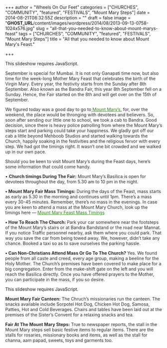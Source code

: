 +++
author = "Wheels On Our Feet"
categories = ["CHURCHES", "COMMUNITY", "featured", "FESTIVALS", "Mount Mary Steps"]
date = 2014-08-21T08:32:55Z
description = ""
draft = false
image = "__GHOST_URL__/content/images/wordpress/2014/08/2013-09-13-0758-1024x576.jpg"
slug = "all-that-you-needed-to-know-about-mount-marys-feast"
tags = ["CHURCHES", "COMMUNITY", "featured", "FESTIVALS", "Mount Mary Steps"]
title = "All that you needed to know about Mount Mary's Feast."

+++


<p><p class="jetpack-slideshow-noscript robots-nocontent">This slideshow requires JavaScript.</p><div id="gallery-6750-60-slideshow" class="slideshow-window jetpack-slideshow slideshow-black" data-trans="fade" data-autostart="1" data-gallery="[{&quot;src&quot;:&quot;https:\/\/bandra.info\/wp-content\/uploads\/2014\/08\/2013-09-13-0736-1024x576.jpg&quot;,&quot;id&quot;:&quot;6751&quot;,&quot;title&quot;:&quot;2013-09-13-0736-1024\u0026#215;576&quot;,&quot;alt&quot;:&quot;&quot;,&quot;caption&quot;:&quot;&quot;,&quot;itemprop&quot;:&quot;image&quot;},{&quot;src&quot;:&quot;https:\/\/bandra.info\/wp-content\/uploads\/2014\/08\/2013-09-13-0738-1024x576.jpg&quot;,&quot;id&quot;:&quot;6752&quot;,&quot;title&quot;:&quot;2013-09-13-0738-1024\u0026#215;576&quot;,&quot;alt&quot;:&quot;&quot;,&quot;caption&quot;:&quot;&quot;,&quot;itemprop&quot;:&quot;image&quot;},{&quot;src&quot;:&quot;https:\/\/bandra.info\/wp-content\/uploads\/2014\/08\/2013-09-13-0745-1024x576.jpg&quot;,&quot;id&quot;:&quot;6753&quot;,&quot;title&quot;:&quot;2013-09-13-0745-1024\u0026#215;576&quot;,&quot;alt&quot;:&quot;&quot;,&quot;caption&quot;:&quot;&quot;,&quot;itemprop&quot;:&quot;image&quot;},{&quot;src&quot;:&quot;https:\/\/bandra.info\/wp-content\/uploads\/2014\/08\/2013-09-13-0758-1024x576.jpg&quot;,&quot;id&quot;:&quot;6754&quot;,&quot;title&quot;:&quot;2013-09-13-0758-1024\u0026#215;576&quot;,&quot;alt&quot;:&quot;&quot;,&quot;caption&quot;:&quot;&quot;,&quot;itemprop&quot;:&quot;image&quot;},{&quot;src&quot;:&quot;https:\/\/bandra.info\/wp-content\/uploads\/2014\/08\/2013-09-13-0775-1024x576.jpg&quot;,&quot;id&quot;:&quot;6755&quot;,&quot;title&quot;:&quot;2013-09-13-0775-1024\u0026#215;576&quot;,&quot;alt&quot;:&quot;&quot;,&quot;caption&quot;:&quot;&quot;,&quot;itemprop&quot;:&quot;image&quot;},{&quot;src&quot;:&quot;https:\/\/bandra.info\/wp-content\/uploads\/2014\/08\/collage-1024x640.jpg&quot;,&quot;id&quot;:&quot;6756&quot;,&quot;title&quot;:&quot;collage-1024\u0026#215;640&quot;,&quot;alt&quot;:&quot;&quot;,&quot;caption&quot;:&quot;&quot;,&quot;itemprop&quot;:&quot;image&quot;},{&quot;src&quot;:&quot;https:\/\/bandra.info\/wp-content\/uploads\/2014\/08\/img_7238-1024x682.jpg&quot;,&quot;id&quot;:&quot;6757&quot;,&quot;title&quot;:&quot;img_7238-1024\u0026#215;682&quot;,&quot;alt&quot;:&quot;&quot;,&quot;caption&quot;:&quot;&quot;,&quot;itemprop&quot;:&quot;image&quot;},{&quot;src&quot;:&quot;https:\/\/bandra.info\/wp-content\/uploads\/2014\/08\/img_7239-1024x682.jpg&quot;,&quot;id&quot;:&quot;6758&quot;,&quot;title&quot;:&quot;img_7239-1024\u0026#215;682&quot;,&quot;alt&quot;:&quot;&quot;,&quot;caption&quot;:&quot;&quot;,&quot;itemprop&quot;:&quot;image&quot;},{&quot;src&quot;:&quot;https:\/\/bandra.info\/wp-content\/uploads\/2014\/08\/img_7248-1024x682.jpg&quot;,&quot;id&quot;:&quot;6759&quot;,&quot;title&quot;:&quot;img_7248-1024\u0026#215;682&quot;,&quot;alt&quot;:&quot;&quot;,&quot;caption&quot;:&quot;&quot;,&quot;itemprop&quot;:&quot;image&quot;},{&quot;src&quot;:&quot;https:\/\/bandra.info\/wp-content\/uploads\/2014\/08\/img_7249-1024x682.jpg&quot;,&quot;id&quot;:&quot;6760&quot;,&quot;title&quot;:&quot;img_7249-1024\u0026#215;682&quot;,&quot;alt&quot;:&quot;&quot;,&quot;caption&quot;:&quot;&quot;,&quot;itemprop&quot;:&quot;image&quot;},{&quot;src&quot;:&quot;https:\/\/bandra.info\/wp-content\/uploads\/2014\/08\/img_7250-1024x682.jpg&quot;,&quot;id&quot;:&quot;6761&quot;,&quot;title&quot;:&quot;img_7250-1024\u0026#215;682&quot;,&quot;alt&quot;:&quot;&quot;,&quot;caption&quot;:&quot;&quot;,&quot;itemprop&quot;:&quot;image&quot;},{&quot;src&quot;:&quot;https:\/\/bandra.info\/wp-content\/uploads\/2014\/08\/img_7251-1024x682.jpg&quot;,&quot;id&quot;:&quot;6762&quot;,&quot;title&quot;:&quot;img_7251-1024\u0026#215;682&quot;,&quot;alt&quot;:&quot;&quot;,&quot;caption&quot;:&quot;&quot;,&quot;itemprop&quot;:&quot;image&quot;},{&quot;src&quot;:&quot;https:\/\/bandra.info\/wp-content\/uploads\/2014\/08\/img_7256-1024x682.jpg&quot;,&quot;id&quot;:&quot;6763&quot;,&quot;title&quot;:&quot;img_7256-1024\u0026#215;682&quot;,&quot;alt&quot;:&quot;&quot;,&quot;caption&quot;:&quot;&quot;,&quot;itemprop&quot;:&quot;image&quot;},{&quot;src&quot;:&quot;https:\/\/bandra.info\/wp-content\/uploads\/2014\/08\/img_7259-1024x682.jpg&quot;,&quot;id&quot;:&quot;6764&quot;,&quot;title&quot;:&quot;img_7259-1024\u0026#215;682&quot;,&quot;alt&quot;:&quot;&quot;,&quot;caption&quot;:&quot;&quot;,&quot;itemprop&quot;:&quot;image&quot;},{&quot;src&quot;:&quot;https:\/\/bandra.info\/wp-content\/uploads\/2014\/08\/img_7275-1024x682.jpg&quot;,&quot;id&quot;:&quot;6765&quot;,&quot;title&quot;:&quot;img_7275-1024\u0026#215;682&quot;,&quot;alt&quot;:&quot;&quot;,&quot;caption&quot;:&quot;&quot;,&quot;itemprop&quot;:&quot;image&quot;},{&quot;src&quot;:&quot;https:\/\/bandra.info\/wp-content\/uploads\/2014\/08\/img_7276-1024x682.jpg&quot;,&quot;id&quot;:&quot;6766&quot;,&quot;title&quot;:&quot;img_7276-1024\u0026#215;682&quot;,&quot;alt&quot;:&quot;&quot;,&quot;caption&quot;:&quot;&quot;,&quot;itemprop&quot;:&quot;image&quot;},{&quot;src&quot;:&quot;https:\/\/bandra.info\/wp-content\/uploads\/2014\/08\/img_7288-1024x682.jpg&quot;,&quot;id&quot;:&quot;6767&quot;,&quot;title&quot;:&quot;img_7288-1024\u0026#215;682&quot;,&quot;alt&quot;:&quot;&quot;,&quot;caption&quot;:&quot;&quot;,&quot;itemprop&quot;:&quot;image&quot;},{&quot;src&quot;:&quot;https:\/\/bandra.info\/wp-content\/uploads\/2014\/08\/img_7290-1024x682.jpg&quot;,&quot;id&quot;:&quot;6768&quot;,&quot;title&quot;:&quot;img_7290-1024\u0026#215;682&quot;,&quot;alt&quot;:&quot;&quot;,&quot;caption&quot;:&quot;&quot;,&quot;itemprop&quot;:&quot;image&quot;},{&quot;src&quot;:&quot;https:\/\/bandra.info\/wp-content\/uploads\/2014\/08\/img_7295-1024x682.jpg&quot;,&quot;id&quot;:&quot;6769&quot;,&quot;title&quot;:&quot;img_7295-1024\u0026#215;682&quot;,&quot;alt&quot;:&quot;&quot;,&quot;caption&quot;:&quot;&quot;,&quot;itemprop&quot;:&quot;image&quot;},{&quot;src&quot;:&quot;https:\/\/bandra.info\/wp-content\/uploads\/2014\/08\/img_7296-1024x682.jpg&quot;,&quot;id&quot;:&quot;6770&quot;,&quot;title&quot;:&quot;img_7296-1024\u0026#215;682&quot;,&quot;alt&quot;:&quot;&quot;,&quot;caption&quot;:&quot;&quot;,&quot;itemprop&quot;:&quot;image&quot;},{&quot;src&quot;:&quot;https:\/\/bandra.info\/wp-content\/uploads\/2014\/08\/img_7300-1024x682.jpg&quot;,&quot;id&quot;:&quot;6771&quot;,&quot;title&quot;:&quot;img_7300-1024\u0026#215;682&quot;,&quot;alt&quot;:&quot;&quot;,&quot;caption&quot;:&quot;&quot;,&quot;itemprop&quot;:&quot;image&quot;},{&quot;src&quot;:&quot;https:\/\/bandra.info\/wp-content\/uploads\/2014\/08\/img_7310-1024x682.jpg&quot;,&quot;id&quot;:&quot;6772&quot;,&quot;title&quot;:&quot;img_7310-1024\u0026#215;682&quot;,&quot;alt&quot;:&quot;&quot;,&quot;caption&quot;:&quot;&quot;,&quot;itemprop&quot;:&quot;image&quot;}]" itemscope itemtype="https://schema.org/ImageGallery"></div></p>
<p style="color: #2b2b2b;">September is special for Mumbai. It is not only Ganapati time now, but also time for the week-long Mother Mary Feast that celebrates the birth of the Virgin Mary. Every year, the festivity starts from the Sunday after 8th September. Also known as the Bandra Fair, this year 8th September fell on a Sunday. Hence, the Fair started on the 8th and will get over on the 15th of September.</p>
<p style="color: #2b2b2b;">We figured today was a good day to go to<a style="font-weight: inherit; font-style: inherit; color: #24890d;" href="https://wp.me/p3hwg7-oD"> Mount Mary’s</a>, for, over the weekend, the place would be thronging with devotees and believers. So, soon after sending our little one to school, we took a cab to Bandra. Good decision, since there is heavy police patrolling from where the Mount Mary’s steps start and parking could take your happiness. We gladly got off our cab a little beyond Mehboob Studios and started walking towards the Church, happily soaking in the festivities and the religious fervor with every step. We had got the timings right. It wasn’t one bit crowded and we walked up in our own pace.</p>
<p style="color: #2b2b2b;">Should you be keen to visit Mount Mary’s during the Feast days, here’s some information that could come handy.</p>
<p style="color: #2b2b2b;">• <span style="font-weight: bold; font-style: inherit;">Church timings During The Fair:</span> Mount Mary’s Basilica is open for devotees throughout the day, from 5.30 am to 10 pm in the night.</p>
<p style="color: #2b2b2b;"><span style="font-weight: bold; font-style: inherit;">• Mount Mary Fair Mass Timings:</span> During the days of the Feast, mass starts as early as 5.30 in the morning and continues until 1pm. There’s a mass every 30-45 minutes. Remember, there’s no mass in the evenings. In case you are keen to attend a mass at the Mount Mary Church, look up the timings here — <a style="font-weight: inherit; font-style: inherit; color: #24890d;" href="https://mountmarybasilicabandra.in/novenas__bandra_feast_schedules_2013">Mount Mary Feast Mass Timings<br />
</a></p>
<p style="color: #2b2b2b;"><span style="font-weight: bold; font-style: inherit;">• How To Reach The Church: </span>Park your car somewhere near the footsteps of the Mount Mary’s stairs or at Bandra Bandstand or the road near Mannat. If you notice Traffic personnel nearby, ask them where you could park. That way you save the car from being towed away. We, however, didn’t take any chance. Booked a taxi so as to save ourselves the parking hassle.</p>
<p style="color: #2b2b2b;"><span style="font-weight: bold; font-style: inherit;">• Can Non-Christians Attend Mass Or Go To The Church?</span> Yes. We found people from all caste and creed, every age group, making a beeline for the Holy Mother. The Church’s premises have been covered to make place for a big congregation. Enter from the make-shift gate on the left and you will reach the Basilica directly. Once you have offered prayers to the Mother, you can participate in the mass, if you so desire.</p>
<p style="color: #2b2b2b;">
<p><p class="jetpack-slideshow-noscript robots-nocontent">This slideshow requires JavaScript.</p><div id="gallery-6750-61-slideshow" class="slideshow-window jetpack-slideshow slideshow-black" data-trans="fade" data-autostart="1" data-gallery="[{&quot;src&quot;:&quot;https:\/\/bandra.info\/wp-content\/uploads\/2014\/08\/img_7322-1024x682.jpg&quot;,&quot;id&quot;:&quot;6773&quot;,&quot;title&quot;:&quot;img_7322-1024\u0026#215;682&quot;,&quot;alt&quot;:&quot;&quot;,&quot;caption&quot;:&quot;&quot;,&quot;itemprop&quot;:&quot;image&quot;},{&quot;src&quot;:&quot;https:\/\/bandra.info\/wp-content\/uploads\/2014\/08\/img_7324-1024x682.jpg&quot;,&quot;id&quot;:&quot;6774&quot;,&quot;title&quot;:&quot;img_7324-1024\u0026#215;682&quot;,&quot;alt&quot;:&quot;&quot;,&quot;caption&quot;:&quot;&quot;,&quot;itemprop&quot;:&quot;image&quot;},{&quot;src&quot;:&quot;https:\/\/bandra.info\/wp-content\/uploads\/2014\/08\/img_7325-1024x682.jpg&quot;,&quot;id&quot;:&quot;6775&quot;,&quot;title&quot;:&quot;img_7325-1024\u0026#215;682&quot;,&quot;alt&quot;:&quot;&quot;,&quot;caption&quot;:&quot;&quot;,&quot;itemprop&quot;:&quot;image&quot;},{&quot;src&quot;:&quot;https:\/\/bandra.info\/wp-content\/uploads\/2014\/08\/img_7327-1024x682.jpg&quot;,&quot;id&quot;:&quot;6776&quot;,&quot;title&quot;:&quot;img_7327-1024\u0026#215;682&quot;,&quot;alt&quot;:&quot;&quot;,&quot;caption&quot;:&quot;&quot;,&quot;itemprop&quot;:&quot;image&quot;},{&quot;src&quot;:&quot;https:\/\/bandra.info\/wp-content\/uploads\/2014\/08\/img_7329-1024x682.jpg&quot;,&quot;id&quot;:&quot;6777&quot;,&quot;title&quot;:&quot;img_7329-1024\u0026#215;682&quot;,&quot;alt&quot;:&quot;&quot;,&quot;caption&quot;:&quot;&quot;,&quot;itemprop&quot;:&quot;image&quot;},{&quot;src&quot;:&quot;https:\/\/bandra.info\/wp-content\/uploads\/2014\/08\/img_7332-1024x682.jpg&quot;,&quot;id&quot;:&quot;6778&quot;,&quot;title&quot;:&quot;img_7332-1024\u0026#215;682&quot;,&quot;alt&quot;:&quot;&quot;,&quot;caption&quot;:&quot;&quot;,&quot;itemprop&quot;:&quot;image&quot;},{&quot;src&quot;:&quot;https:\/\/bandra.info\/wp-content\/uploads\/2014\/08\/img_7333-1024x682.jpg&quot;,&quot;id&quot;:&quot;6779&quot;,&quot;title&quot;:&quot;img_7333-1024\u0026#215;682&quot;,&quot;alt&quot;:&quot;&quot;,&quot;caption&quot;:&quot;&quot;,&quot;itemprop&quot;:&quot;image&quot;},{&quot;src&quot;:&quot;https:\/\/bandra.info\/wp-content\/uploads\/2014\/08\/img_7334-1024x682.jpg&quot;,&quot;id&quot;:&quot;6780&quot;,&quot;title&quot;:&quot;img_7334-1024\u0026#215;682&quot;,&quot;alt&quot;:&quot;&quot;,&quot;caption&quot;:&quot;&quot;,&quot;itemprop&quot;:&quot;image&quot;},{&quot;src&quot;:&quot;https:\/\/bandra.info\/wp-content\/uploads\/2014\/08\/img_7336-1024x682.jpg&quot;,&quot;id&quot;:&quot;6781&quot;,&quot;title&quot;:&quot;img_7336-1024\u0026#215;682&quot;,&quot;alt&quot;:&quot;&quot;,&quot;caption&quot;:&quot;&quot;,&quot;itemprop&quot;:&quot;image&quot;},{&quot;src&quot;:&quot;https:\/\/bandra.info\/wp-content\/uploads\/2014\/08\/img_7339-1024x682.jpg&quot;,&quot;id&quot;:&quot;6782&quot;,&quot;title&quot;:&quot;img_7339-1024\u0026#215;682&quot;,&quot;alt&quot;:&quot;&quot;,&quot;caption&quot;:&quot;&quot;,&quot;itemprop&quot;:&quot;image&quot;},{&quot;src&quot;:&quot;https:\/\/bandra.info\/wp-content\/uploads\/2014\/08\/img_7340-1024x682-1.jpg&quot;,&quot;id&quot;:&quot;6783&quot;,&quot;title&quot;:&quot;img_7340-1024\u0026#215;682 (1)&quot;,&quot;alt&quot;:&quot;&quot;,&quot;caption&quot;:&quot;&quot;,&quot;itemprop&quot;:&quot;image&quot;},{&quot;src&quot;:&quot;https:\/\/bandra.info\/wp-content\/uploads\/2014\/08\/img_7340-1024x682.jpg&quot;,&quot;id&quot;:&quot;6784&quot;,&quot;title&quot;:&quot;img_7340-1024\u0026#215;682&quot;,&quot;alt&quot;:&quot;&quot;,&quot;caption&quot;:&quot;&quot;,&quot;itemprop&quot;:&quot;image&quot;},{&quot;src&quot;:&quot;https:\/\/bandra.info\/wp-content\/uploads\/2014\/08\/img_7341-1024x682.jpg&quot;,&quot;id&quot;:&quot;6785&quot;,&quot;title&quot;:&quot;img_7341-1024\u0026#215;682&quot;,&quot;alt&quot;:&quot;&quot;,&quot;caption&quot;:&quot;&quot;,&quot;itemprop&quot;:&quot;image&quot;},{&quot;src&quot;:&quot;https:\/\/bandra.info\/wp-content\/uploads\/2014\/08\/img_7342-1024x682.jpg&quot;,&quot;id&quot;:&quot;6786&quot;,&quot;title&quot;:&quot;img_7342-1024\u0026#215;682&quot;,&quot;alt&quot;:&quot;&quot;,&quot;caption&quot;:&quot;&quot;,&quot;itemprop&quot;:&quot;image&quot;},{&quot;src&quot;:&quot;https:\/\/bandra.info\/wp-content\/uploads\/2014\/08\/img_7353-1024x682.jpg&quot;,&quot;id&quot;:&quot;6787&quot;,&quot;title&quot;:&quot;img_7353-1024\u0026#215;682&quot;,&quot;alt&quot;:&quot;&quot;,&quot;caption&quot;:&quot;&quot;,&quot;itemprop&quot;:&quot;image&quot;}]" itemscope itemtype="https://schema.org/ImageGallery"></div></p>
<p style="color: #2b2b2b;"><span style="font-weight: bold;">Mount Mary Fair Canteen:</span> The Chruch’s missionaries run the canteen. The snacks available include Sorpotel Hot Dog, Chicken Hot Dog, Samosa, Patties, Hot and Cold Beverages. Chairs and tables have been laid out at the premises of the Sister’s Convent for a relaxing snacks and tea.</p>
<p style="color: #2b2b2b;"><span style="font-weight: bold;">Fair At The Mount Mary Steps:</span> True to newspaper reports, the stall in the Mount Mary steps sell basic festive items to regular items. There are the stalls for rosaries, missionary books and items, as well as the stall for channa, aam papad, sweets, toys and garments too.</p>



